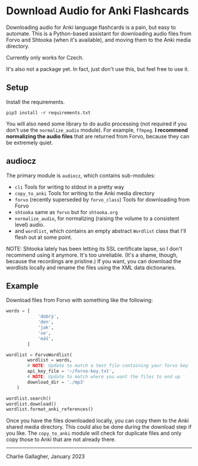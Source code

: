 # Download Audio for Anki Flashcards
Downloading audio for Anki language flashcards is a pain, but easy to automate.
This is a Python-based assistant for downloading audio files from Forvo and
Shtooka (when it's available), and moving them to the Anki media directory.

Currently only works for Czech.

It's also not a package yet. In fact, just don't use this, but feel free to use
it.

## Setup
Install the requirements.

```
pip3 install -r requirements.txt
```

You will also need some library to do audio processing (not required if you
don't use the `normalize_audio` module). For example, `ffmpeg`. **I recommend
normalizing the audio files** that are returned from Forvo, because they can
be extremely quiet.

## audiocz
The primary module is `audiocz`, which contains sub-modules:

- `cli` Tools for writing to stdout in a pretty way
- `copy_to_anki` Tools for writing to the Anki media directory
- `forvo` (recently superseded by `forvo_class`) Tools for downloading from
  Forvo
- `shtooka` same as `forvo` but for `shtooka.org`
- `normalize_audio`, for normalizing (raising the volume to a consistent level)
  audio.
- and `wordlist`, which contains an empty abstract `Wordlist` class that I'll
  flesh out at some point.

NOTE: Shtooka lately has been letting its SSL certificate lapse, so I don't
recommend using it anymore. It's too unreliable. (It's a shame, though, because
the recordings are pristine.)
If you want, you can download the wordlists locally and rename the files using
the XML data dictionaries.


## Example
Download files from Forvo with something like the following:

```py
words = [
            'dobrý',
            'den',
            'jak',
            'se',
            'máš',
        ]

wordlist = ForvoWordlist(
        wordlist = words,
        # NOTE: Update to match a text file containing your forvo key
        api_key_file = '~/forvo-key.txt',
        # NOTE: Update to match where you want the files to end up
        download_dir = './mp3'
    )

wordlist.search()
wordlist.download()
wordlist.format_anki_references()
```

Once you have the files downloaded locally, you can copy them to the Anki shared
media directory. This could also be done during the download step if you like.
The `copy_to_anki` module will check for duplicate files and only copy those to
Anki that are not already there.

---

Charlie Gallagher, January 2023
